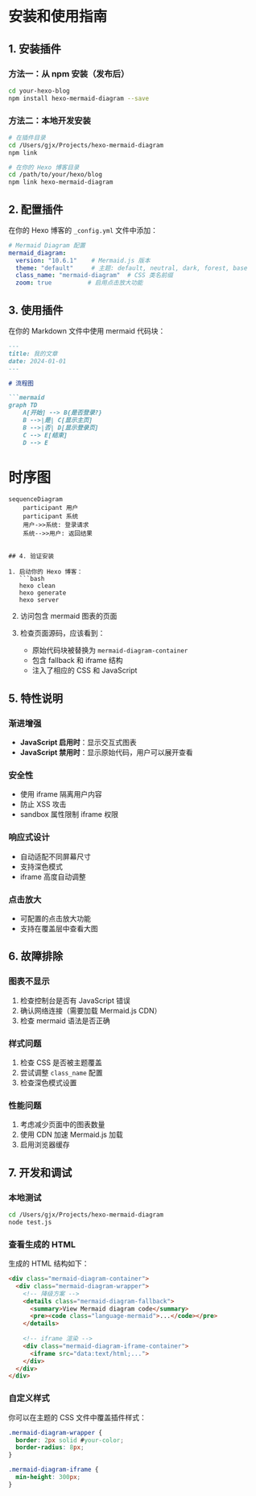 # 安装和使用指南

## 1. 安装插件

### 方法一：从 npm 安装（发布后）

```bash
cd your-hexo-blog
npm install hexo-mermaid-diagram --save
```

### 方法二：本地开发安装

```bash
# 在插件目录
cd /Users/gjx/Projects/hexo-mermaid-diagram
npm link

# 在你的 Hexo 博客目录
cd /path/to/your/hexo/blog
npm link hexo-mermaid-diagram
```

## 2. 配置插件

在你的 Hexo 博客的 `_config.yml` 文件中添加：

```yaml
# Mermaid Diagram 配置
mermaid_diagram:
  version: "10.6.1"    # Mermaid.js 版本
  theme: "default"     # 主题: default, neutral, dark, forest, base
  class_name: "mermaid-diagram"  # CSS 类名前缀
  zoom: true          # 启用点击放大功能
```

## 3. 使用插件

在你的 Markdown 文件中使用 mermaid 代码块：

```markdown
---
title: 我的文章
date: 2024-01-01
---

# 流程图

```mermaid
graph TD
    A[开始] --> B{是否登录?}
    B -->|是| C[显示主页]
    B -->|否| D[显示登录页]
    C --> E[结束]
    D --> E
```

# 时序图

```mermaid
sequenceDiagram
    participant 用户
    participant 系统
    用户->>系统: 登录请求
    系统-->>用户: 返回结果
```

```

## 4. 验证安装

1. 启动你的 Hexo 博客：
   ```bash
   hexo clean
   hexo generate
   hexo server
   ```

2. 访问包含 mermaid 图表的页面

3. 检查页面源码，应该看到：
   - 原始代码块被替换为 `mermaid-diagram-container`
   - 包含 fallback 和 iframe 结构
   - 注入了相应的 CSS 和 JavaScript

## 5. 特性说明

### 渐进增强

- **JavaScript 启用时**：显示交互式图表
- **JavaScript 禁用时**：显示原始代码，用户可以展开查看

### 安全性

- 使用 iframe 隔离用户内容
- 防止 XSS 攻击
- sandbox 属性限制 iframe 权限

### 响应式设计

- 自动适配不同屏幕尺寸
- 支持深色模式
- iframe 高度自动调整

### 点击放大

- 可配置的点击放大功能
- 支持在覆盖层中查看大图

## 6. 故障排除

### 图表不显示

1. 检查控制台是否有 JavaScript 错误
2. 确认网络连接（需要加载 Mermaid.js CDN）
3. 检查 mermaid 语法是否正确

### 样式问题

1. 检查 CSS 是否被主题覆盖
2. 尝试调整 `class_name` 配置
3. 检查深色模式设置

### 性能问题

1. 考虑减少页面中的图表数量
2. 使用 CDN 加速 Mermaid.js 加载
3. 启用浏览器缓存

## 7. 开发和调试

### 本地测试

```bash
cd /Users/gjx/Projects/hexo-mermaid-diagram
node test.js
```

### 查看生成的 HTML

生成的 HTML 结构如下：

```html
<div class="mermaid-diagram-container">
  <div class="mermaid-diagram-wrapper">
    <!-- 降级方案 -->
    <details class="mermaid-diagram-fallback">
      <summary>View Mermaid diagram code</summary>
      <pre><code class="language-mermaid">...</code></pre>
    </details>
    
    <!-- iframe 渲染 -->
    <div class="mermaid-diagram-iframe-container">
      <iframe src="data:text/html;...">
    </div>
  </div>
</div>
```

### 自定义样式

你可以在主题的 CSS 文件中覆盖插件样式：

```css
.mermaid-diagram-wrapper {
  border: 2px solid #your-color;
  border-radius: 8px;
}

.mermaid-diagram-iframe {
  min-height: 300px;
}
```
